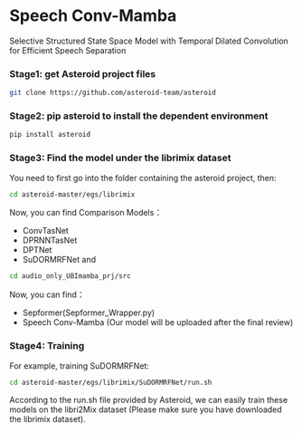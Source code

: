 # Speech Conv-Mamba
Selective Structured State Space Model with Temporal Dilated Convolution for Efficient Speech Separation



###  Stage1: get Asteroid project files
```bash
git clone https://github.com/asteroid-team/asteroid
```


###  Stage2: pip asteroid to install the dependent environment
```bash
pip install asteroid
```

###  Stage3: Find  the model under the librimix dataset
You need to first go into the folder containing the asteroid project, then:
```bash
cd asteroid-master/egs/librimix
```
Now, you can find Comparison Models：
- ConvTasNet
- DPRNNTasNet
- DPTNet
- SuDORMRFNet
and
```bash
cd audio_only_UBImamba_prj/src
```
Now, you can find：
- Sepformer(Sepformer_Wrapper.py)
- Speech Conv-Mamba (Our model will be uploaded after the final review)


###  Stage4: Training
For example, training SuDORMRFNet:
```bash
cd asteroid-master/egs/librimix/SuDORMRFNet/run.sh
```
According to the run.sh file provided by Asteroid, we can easily train these models on the libri2Mix dataset (Please make sure you have downloaded the librimix dataset). 



